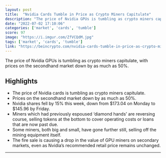 ```yaml
---
layout: post
title:  "Nvidia Cards Tumble in Price as Crypto Miners Capitulate"
description: "The price of Nvidia GPUs is tumbling as crypto miners capitulate, with prices on the secondhand market down by as much as 50%."
date: "2022-07-02 17:10:06"
categories: ['market', 'cards', 'tumble']
score: 97
image: "https://i.imgur.com/ZfVCQdM.jpg"
tags: ['market', 'cards', 'tumble']
link: "https://beincrypto.com/nvidia-cards-tumble-in-price-as-crypto-miners-capitulate/"
---
```


The price of Nvidia GPUs is tumbling as crypto miners capitulate, with prices on the secondhand market down by as much as 50%.

## Highlights

- The price of Nvidia cards is tumbling as crypto miners capitulate.
- Prices on the secondhand market down by as much as 50%.
- Nvidia shares fell by 15% this week, down from $173.04 on Monday to $145.96 by Friday.
- Miners which had previously espoused ‘diamond hands’ are reversing course, selling tokens at the bottom to cover operating costs or loans that are now past due.
- Some miners, both big and small, have gone further still, selling off the mining equipment itself.
- The fire sale is causing a drop in the value of GPU miners on secondary markets, even as Nvidia’s recommended retail price remains unchanged.

---

